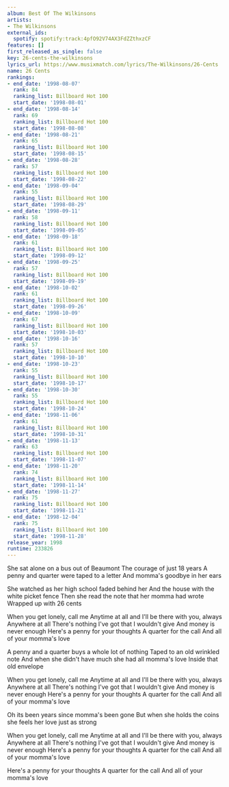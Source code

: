 ```yaml
---
album: Best Of The Wilkinsons
artists:
- The Wilkinsons
external_ids:
  spotify: spotify:track:4pfO92V74AX3FdZZthxzCF
features: []
first_released_as_single: false
key: 26-cents-the-wilkinsons
lyrics_url: https://www.musixmatch.com/lyrics/The-Wilkinsons/26-Cents
name: 26 Cents
rankings:
- end_date: '1998-08-07'
  rank: 84
  ranking_list: Billboard Hot 100
  start_date: '1998-08-01'
- end_date: '1998-08-14'
  rank: 69
  ranking_list: Billboard Hot 100
  start_date: '1998-08-08'
- end_date: '1998-08-21'
  rank: 65
  ranking_list: Billboard Hot 100
  start_date: '1998-08-15'
- end_date: '1998-08-28'
  rank: 57
  ranking_list: Billboard Hot 100
  start_date: '1998-08-22'
- end_date: '1998-09-04'
  rank: 55
  ranking_list: Billboard Hot 100
  start_date: '1998-08-29'
- end_date: '1998-09-11'
  rank: 58
  ranking_list: Billboard Hot 100
  start_date: '1998-09-05'
- end_date: '1998-09-18'
  rank: 61
  ranking_list: Billboard Hot 100
  start_date: '1998-09-12'
- end_date: '1998-09-25'
  rank: 57
  ranking_list: Billboard Hot 100
  start_date: '1998-09-19'
- end_date: '1998-10-02'
  rank: 61
  ranking_list: Billboard Hot 100
  start_date: '1998-09-26'
- end_date: '1998-10-09'
  rank: 67
  ranking_list: Billboard Hot 100
  start_date: '1998-10-03'
- end_date: '1998-10-16'
  rank: 57
  ranking_list: Billboard Hot 100
  start_date: '1998-10-10'
- end_date: '1998-10-23'
  rank: 55
  ranking_list: Billboard Hot 100
  start_date: '1998-10-17'
- end_date: '1998-10-30'
  rank: 55
  ranking_list: Billboard Hot 100
  start_date: '1998-10-24'
- end_date: '1998-11-06'
  rank: 61
  ranking_list: Billboard Hot 100
  start_date: '1998-10-31'
- end_date: '1998-11-13'
  rank: 63
  ranking_list: Billboard Hot 100
  start_date: '1998-11-07'
- end_date: '1998-11-20'
  rank: 74
  ranking_list: Billboard Hot 100
  start_date: '1998-11-14'
- end_date: '1998-11-27'
  rank: 75
  ranking_list: Billboard Hot 100
  start_date: '1998-11-21'
- end_date: '1998-12-04'
  rank: 75
  ranking_list: Billboard Hot 100
  start_date: '1998-11-28'
release_year: 1998
runtime: 233826
---
```

She sat alone on a bus out of Beaumont
The courage of just 18 years
A penny and quarter were taped to a letter
And momma's goodbye in her ears

She watched as her high school faded behind her
And the house with the white picket fence
Then she read the note that her momma had wrote
Wrapped up with 26 cents

When you get lonely, call me
Anytime at all and I'll be there with you, always
Anywhere at all
There's nothing I've got that I wouldn't give
And money is never enough
Here's a penny for your thoughts
A quarter for the call
And all of your momma's love

A penny and a quarter buys a whole lot of nothing
Taped to an old wrinkled note
And when she didn't have much she had all momma's love
Inside that old envelope

When you get lonely, call me
Anytime at all and I'll be there with you, always
Anywhere at all
There's nothing I've got that I wouldn't give
And money is never enough
Here's a penny for your thoughts
A quarter for the call
And all of your momma's love

Oh its been years since momma's been gone
But when she holds the coins she feels her love just as strong

When you get lonely, call me
Anytime at all and I'll be there with you, always
Anywhere at all
There's nothing I've got that I wouldn't give
And money is never enough
Here's a penny for your thoughts
A quarter for the call
And all of your momma's love

Here's a penny for your thoughts
A quarter for the call
And all of your momma's love
